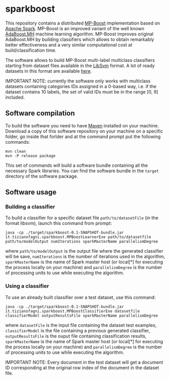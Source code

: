 # sparkboost
This repository contains a distributed [MP-Boost](http://link.springer.com/chapter/10.1007%2F11880561_1#page-1) implementation based on [Apache Spark](https://spark.apache.org/). MP-Boost is an improved variant of the well known [AdaBoost.MH](http://link.springer.com/article/10.1023%2FA%3A1007649029923) machine learning algorithm. MP-Boost improves original AdaBoost.MH by building classifiers which allows to obtain remarkably better effectiveness and a very similar computational cost at build/classification time.

The software allows to build MP-Boost multi-label multiclass classifiers starting from dataset files available in the [LibSvm](http://www.csie.ntu.edu.tw/~cjlin/libsvm/) format. A lot of ready datasets in this format are available [here](http://www.csie.ntu.edu.tw/~cjlin/libsvmtools/datasets/). 

IMPORTANT NOTE: currently the software only works with multiclass datasets containing categories IDs assigned in a 0-based way, i.e. if the dataset contains 10 labels, the set of valid IDs must be in the range [0, 9] included.

## Software compilation
To build the software you need to have [Maven](https://maven.apache.org/) installed on your machine. Download a copy of this software repository on your machine on a specific folder, go inside that forlder and at the command prompt put the following commands:
```
mvn clean
mvn -P release package
```
This set of commands will build a software bundle containing all the necessary Spark libraries. You can find the software bundle in the `target` directory of the software package.

## Software usage
### Building a classifier
To build a classifier for a specific dataset file `path/to/datasetFile` (in the format libsvm), launch this command from prompt:
```
java -cp ./target/sparkboost-0.1-SNAPSHOT-bundle.jar it.tizianofagni.sparkboost.MPBoostLearnerExe path/to/datasetfile path/to/modelOutput numIterations sparkMasterName parallelismDegree
```
where `path/to/modelOutput` is the output file where the generated classifier will be save, `numIterations` is the number of iterations used in the algorithm, `sparkMasterName` is the name of Spark master host (or local[*] for executing the process locally on your machine) and `parallelismDegree` is the number of processing units to use while executing the algorithm.

### Using a classifier
To use an already built classifier over a test dataset, use this command:
```
java -cp ./target/sparkboost-0.1-SNAPSHOT-bundle.jar it.tizianofagni.sparkboost.MPBoostClassifierExe datasetfile classifierModel outputResultsFile sparkMasterName parallelismDegree
```
where `datasetFile` is the input file containing the dataset test examples, `classifierModel` is the file containing a previous generated classifier, `outputResultsFile` is the ouput file containing classification results, `sparkMasterName` is the name of Spark master host (or local[*] for executing the process locally on your machine) and `parallelismDegree` is the number of processing units to use while executing the algorithm.

IMPORTANT NOTE: Every document in the test dataset will get a document ID corresponding at the original row index of the document in the dataset file.



